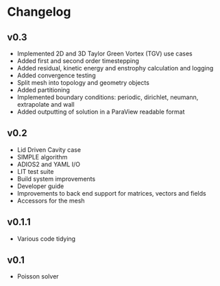 # Changelog

## v0.3

- Implemented 2D and 3D Taylor Green Vortex (TGV) use cases
- Added first and second order timestepping
- Added residual, kinetic energy and enstrophy calculation and logging
- Added convergence testing
- Split mesh into topology and geometry objects
- Added partitioning
- Implemented boundary conditions: periodic, dirichlet, neumann, extrapolate and wall
- Added outputting of solution in a ParaView readable format


## v0.2

- Lid Driven Cavity case
- SIMPLE algorithm
- ADIOS2 and YAML I/O
- LIT test suite
- Build system improvements
- Developer guide
- Improvements to back end support for matrices, vectors and fields
- Accessors for the mesh


## v0.1.1

- Various code tidying


## v0.1

- Poisson solver



